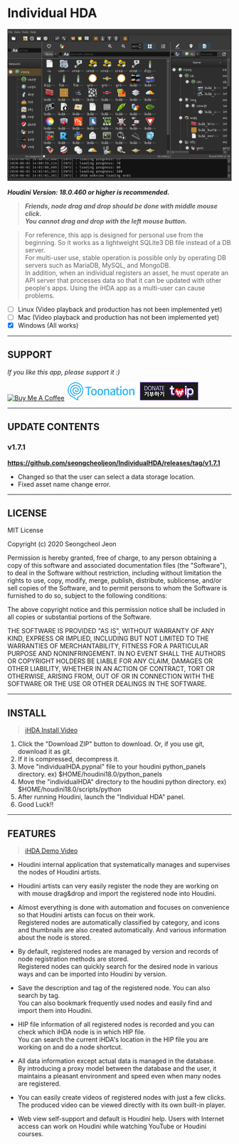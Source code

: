 # Individual HDA

![iHDA Main](image/ihda_main.png)

**_Houdini Version: 18.0.460 or higher is recommended._**   

> ***Friends, node drag and drop should be done with middle mouse click.   
You cannot drag and drop with the left mouse button.***

> For reference, this app is designed for personal use from the beginning. So it works as a lightweight SQLite3 DB file instead of a DB server.   
For multi-user use, stable operation is possible only by operating DB servers such as MariaDB, MySQL, and MongoDB.   
In addition, when an individual registers an asset, he must operate an API server that processes data so that it can be updated with other people's apps.
Using the iHDA app as a multi-user can cause problems.   

- [ ] Linux (Video playback and production has not been implemented yet)
- [ ] Mac (Video playback and production has not been implemented yet)
- [x] Windows (All works)

---

## SUPPORT

*If you like this app, please support it :)*   

<a href="https://www.buymeacoffee.com/seongcheoljeon" target="_blank"><img src="https://cdn.buymeacoffee.com/buttons/default-orange.png" alt="Buy Me A Coffee" height="41" width="174"></a>
[![toonation](image/toonation.png)](https://toon.at/donate/637285216412057768)
[![twitch donate](image/twitch.png)](https://twip.kr/saelly)


---

## UPDATE CONTENTS

### v1.7.1
**https://github.com/seongcheoljeon/IndividualHDA/releases/tag/v1.7.1**
- Changed so that the user can select a data storage location.
- Fixed asset name change error.

---

## LICENSE

MIT License

Copyright (c) 2020 Seongcheol Jeon

Permission is hereby granted, free of charge, to any person obtaining a copy
of this software and associated documentation files (the "Software"), to deal
in the Software without restriction, including without limitation the rights
to use, copy, modify, merge, publish, distribute, sublicense, and/or sell
copies of the Software, and to permit persons to whom the Software is
furnished to do so, subject to the following conditions:

The above copyright notice and this permission notice shall be included in all
copies or substantial portions of the Software.

THE SOFTWARE IS PROVIDED "AS IS", WITHOUT WARRANTY OF ANY KIND, EXPRESS OR
IMPLIED, INCLUDING BUT NOT LIMITED TO THE WARRANTIES OF MERCHANTABILITY,
FITNESS FOR A PARTICULAR PURPOSE AND NONINFRINGEMENT. IN NO EVENT SHALL THE
AUTHORS OR COPYRIGHT HOLDERS BE LIABLE FOR ANY CLAIM, DAMAGES OR OTHER
LIABILITY, WHETHER IN AN ACTION OF CONTRACT, TORT OR OTHERWISE, ARISING FROM,
OUT OF OR IN CONNECTION WITH THE SOFTWARE OR THE USE OR OTHER DEALINGS IN THE
SOFTWARE.

---

## INSTALL

>[iHDA Install Video](https://www.youtube.com/watch?v=wbHcrlRSPdY)

1. Click the "Download ZIP" button to download. Or, if you use git, download it as git.
2. If it is compressed, decompress it.
3. Move "individualHDA.pypnal" file to your houdini python_panels directory. ex) $HOME/houdini18.0/python_panels
4. Move the "individualHDA" directory to the houdini python directory. ex) $HOME/houdini18.0/scripts/python
5. After running Houdini, launch the "Individual HDA" panel.
6. Good Luck!!

---

## FEATURES

>[iHDA Demo Video](https://www.youtube.com/watch?v=m0Mykf7oBmg)

- Houdini internal application that systematically manages and supervises the nodes of
  Houdini artists.

- Houdini artists can very easily register the node they are working on with mouse drag&drop
  and import the registered node into Houdini.

- Almost everything is done with automation and focuses on convenience so that Houdini artists can focus on their work.  
  Registered nodes are automatically classified by category, and icons and thumbnails are also
  created automatically.
  And various information about the node is stored.

- By default, registered nodes are managed by version and records of node registration methods
  are stored.  
  Registered nodes can quickly search for the desired node in various ways and can be
  imported into Houdini by version.

- Save the description and tag of the registered node. You can also search by tag.  
  You can also bookmark frequently used nodes and easily find and import them into Houdini.

- HIP file information of all registered nodes is recorded and you can check which iHDA node is in
  which HIP file.  
  You can search the current iHDA's location in the HIP file you are working on and do a node shortcut.

- All data information except actual data is managed in the database.  
  By introducing a proxy model between the database and the user, it maintains a pleasant environment
  and speed even when many nodes are registered.

- You can easily create videos of registered nodes with just a few clicks.
  The produced video can be viewed directly with its own built-in player.

- Web view self-support and default is Houdini help.
  Users with Internet access can work on Houdini while watching YouTube or Houdini courses.
